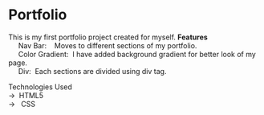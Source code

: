 # Portfolio
This is my first portfolio project created for myself.
**Features**  
 &nbsp;&nbsp;&nbsp;&nbsp;  Nav Bar: &nbsp;&nbsp; Moves to different sections of my portfolio.  
  &nbsp;&nbsp;&nbsp;&nbsp;  Color Gradient:&nbsp;&nbsp;I have added background gradient for better look of my page.  
  &nbsp;&nbsp;&nbsp;&nbsp;  Div:&nbsp;&nbsp;Each sections are divided using div tag.  
  


Technologies Used  
->&nbsp;&nbsp;HTML5  
-> &nbsp;&nbsp;CSS

